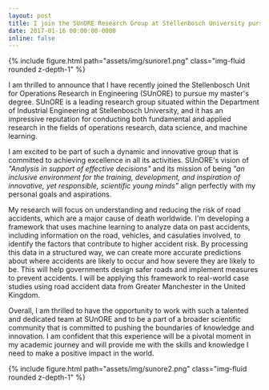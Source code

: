 ```yaml
---
layout: post
title: I join the SUnORE Research Group at Stellenbosch University pursuing a masters
date: 2017-01-16 00:00:00-0000
inline: false
---
```


{% include figure.html path="assets/img/sunore1.png" class="img-fluid rounded z-depth-1" %}

I am thrilled to announce that I have recently joined the Stellenbosch Unit for Operations Research in Engineering (SUnORE) to pursue my master's degree. SUnORE is a leading research group situated within the Department of Industrial Engineering at Stellenbosch University, and it has an impressive reputation for conducting both fundamental and applied research in the fields of operations research, data science, and machine learning.

I am excited to be part of such a dynamic and innovative group that is committed to achieving excellence in all its activities. SUnORE's vision of *"Analysis in support of effective decisions"* and its mission of being *"an inclusive environment for the training, development, and inspiration of innovative, yet responsible, scientific young minds"* align perfectly with my personal goals and aspirations.

My research will focus on understanding and reducing the risk of road accidents, which are a major cause of death worldwide. I'm developing a framework that uses machine learning to analyze data on past accidents, including information on the road, vehicles, and casulaties involved, to identify the factors that contribute to higher accident risk. By processing this data in a structured way, we can create more accurate predictions about where accidents are likely to occur and how severe they are likely to be. This will help governments design safer roads and implement measures to prevent accidents. I will be applying this framework to real-world case studies using road accident data from Greater Manchester in the United Kingdom.

Overall, I am thrilled to have the opportunity to work with such a talented and dedicated team at SUnORE and to be a part of a broader scientific community that is committed to pushing the boundaries of knowledge and innovation. I am confident that this experience will be a pivotal moment in my academic journey and will provide me with the skills and knowledge I need to make a positive impact in the world.

{% include figure.html path="assets/img/sunore2.png" class="img-fluid rounded z-depth-1" %}
